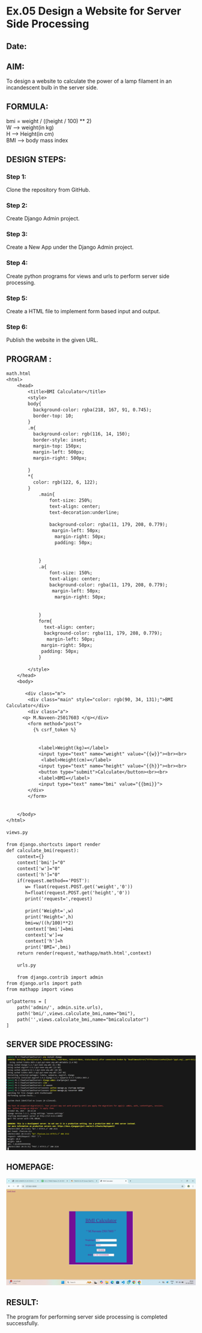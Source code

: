 # Ex.05 Design a Website for Server Side Processing
## Date:

## AIM:
 To design a website to calculate the power of a lamp filament in an incandescent bulb in the server side. 


## FORMULA:
bmi = weight / ((height / 100) ** 2) 
<br> W --> weight(in kg)
<br> H --> Height(in cm)
<br> BMI --> body mass index

## DESIGN STEPS:

### Step 1:
Clone the repository from GitHub.

### Step 2:
Create Django Admin project.

### Step 3:
Create a New App under the Django Admin project.

### Step 4:
Create python programs for views and urls to perform server side processing.

### Step 5:
Create a HTML file to implement form based input and output.

### Step 6:
Publish the website in the given URL.

## PROGRAM :
```
math.html
<html>
    <head>
        <title>BMI Calculator</title>
        <style>
        body{
          background-color: rgba(218, 167, 91, 0.745);
          border-top: 10;
        }
        .m{
          background-color: rgb(116, 14, 150);
          border-style: inset;
          margin-top: 150px;
          margin-left: 500px;
          margin-right: 500px;
          
        }
        *{
          color: rgb(122, 6, 122);
        }
            .main{
                font-size: 250%;
                text-align: center;
                text-decoration:underline;

                background-color: rgba(11, 179, 208, 0.779);
                 margin-left: 50px;
                  margin-right: 50px;
                  padding: 50px;
                  
                  
            }
            .a{
                font-size: 150%;
                text-align: center;
                background-color: rgba(11, 179, 208, 0.779);
                 margin-left: 50px;
                  margin-right: 50px;
                
                 
            }
            form{
              text-align: center;
              background-color: rgba(11, 179, 208, 0.779);
               margin-left: 50px;
             margin-right: 50px;
             padding: 50px;
            }
           
        </style>
    </head>
    <body>

       <div class="m">
        <div class="main" style="color: rgb(90, 34, 131);">BMI Calculator</div>
        <div class="a">
      <q> M.Naveen-25017603 </q></div>
        <form method="post">
          {% csrf_token %}
           
           
            <label>Weight(kg)=</label>
            <input type="text" name="weight" value="{{w}}"><br><br>
             <label>Height(cm)=</label>
            <input type="text" name="height" value="{{h}}"><br><br>
            <button type="submit">Calculate</button><br><br>
            <label>BMI=</label>
            <input type="text" name="bmi" value="{{bmi}}">
        </div>
        </form>
        
        
    </body>
</html>

views.py

from django.shortcuts import render
def calculate_bmi(request):
    context={}
    context['bmi']="0"
    context['w']="0"
    context['h']="0"
    if(request.method=='POST'):
       w= float(request.POST.get('weight','0'))
       h=float(request.POST.get('height','0'))
       print('request=',request)
       
       print('Weight=',w)
       print('Height=',h)
       bmi=w/((h/100)**2)
       context['bmi']=bmi
       context['w']=w
       context['h']=h
       print('BMI=',bmi)
    return render(request,'mathapp/math.html',context)

    urls.py

    from django.contrib import admin
from django.urls import path
from mathapp import views

urlpatterns = [
    path('admin/', admin.site.urls),
    path('bmi/',views.calculate_bmi,name="bmi"),
    path('',views.calculate_bmi,name="bmicalculator")
]

```


## SERVER SIDE PROCESSING:
![alt text](<Screenshot 2025-10-04 203912.png>)

## HOMEPAGE:
 ![alt text](<Screenshot (38).png>)
## RESULT:
The program for performing server side processing is completed successfully.
